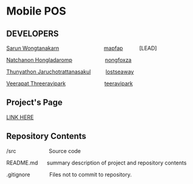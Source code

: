 Mobile POS
=====

DEVELOPERS
-------------
<a href="https://www.facebook.com/mapfapfap">Sarun Wongtanakarn</a>&nbsp;&nbsp;&nbsp;&nbsp;&nbsp;&nbsp;&nbsp;&nbsp;&nbsp;&nbsp;&nbsp;&nbsp;&nbsp;&nbsp;&nbsp;&nbsp;&nbsp;&nbsp;&nbsp;&nbsp;&nbsp;&nbsp;&nbsp;&nbsp;&nbsp;&nbsp;&nbsp;&nbsp;&nbsp;&nbsp;<a href="https://github.com/mapfap">mapfap</a>&nbsp;&nbsp;&nbsp;&nbsp;&nbsp;&nbsp;&nbsp;&nbsp;&nbsp;&nbsp;&nbsp;[LEAD]

<a href="https://www.facebook.com/NongFoxZa">Natchanon Hongladaromp</a>&nbsp;&nbsp;&nbsp;&nbsp;&nbsp;&nbsp;&nbsp;&nbsp;&nbsp;&nbsp;&nbsp;&nbsp;&nbsp;&nbsp;&nbsp;&nbsp;&nbsp;&nbsp;&nbsp;&nbsp;&nbsp;&nbsp;<a href="https://github.com/nongfoxza">nongfoxza</a>

<a href="https://www.facebook.com/LostSeaWay">Thunyathon Jaruchotrattanasakul</a>&nbsp;&nbsp;&nbsp;&nbsp;&nbsp;&nbsp;&nbsp;&nbsp;&nbsp;&nbsp;<a href="https://github.com/lostseaway">lostseaway</a>

<a href="https://www.facebook.com/TheInnoZenT">Veerapat Threeravipark</a>&nbsp;&nbsp;&nbsp;&nbsp;&nbsp;&nbsp;&nbsp;&nbsp;&nbsp;&nbsp;&nbsp;&nbsp;&nbsp;&nbsp;&nbsp;&nbsp;&nbsp;&nbsp;&nbsp;&nbsp;&nbsp;&nbsp;&nbsp;&nbsp;&nbsp;&nbsp;<a href="https://github.com/teeravipark">teeravipark</a>


Project's Page
-------------
<a href="http://mapfap.com/refresh"> LINK HERE </a>


Repository Contents
-------------
<p>/src&nbsp;&nbsp;&nbsp;&nbsp;&nbsp;&nbsp;&nbsp;&nbsp;&nbsp;&nbsp;&nbsp;&nbsp;&nbsp;&nbsp;&nbsp;&nbsp;&nbsp;&nbsp;&nbsp;&nbsp;&nbsp;&nbsp;Source code</p>
<p>README.md&nbsp;&nbsp;&nbsp;&nbsp;&nbsp;&nbsp;summary description of project and repository contents</p>
<p>.gitignore&nbsp;&nbsp;&nbsp;&nbsp;&nbsp;&nbsp;&nbsp;&nbsp;&nbsp;&nbsp;&nbsp;&nbsp;&nbsp;Files not to commit to repository.</p>
